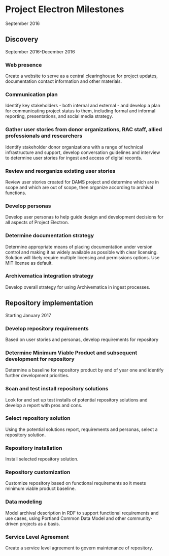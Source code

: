 # Project Electron Milestones

September 2016

## Discovery

September 2016-December 2016

### **Web presence**

Create a website to serve as a central clearinghouse for project updates, documentation contact information and other materials.

### **Communication plan**

Identify key stakeholders - both internal and external - and develop a plan for communicating project status to them, including formal and informal reporting, presentations, and social media strategy.

### **Gather user stories from donor organizations, RAC staff, allied professionals and researchers**

Identify stakeholder donor organizations with a range of technical infrastructure and support, develop conversation guidelines and interview to determine user stories for ingest and access of digital records.

### **Review and reorganize existing user stories**

Review user stories created for DAMS project and determine which are in scope and which are out of scope, then organize according to archival functions.

### **Develop personas**

Develop user personas to help guide design and development decisions for all aspects of Project Electron.

### **Determine documentation strategy**

Determine appropriate means of placing documentation under version control and making it as widely available as possible with clear licensing. Solution will likely require multiple licensing and permissions options. Use MIT license as default.

### **Archivematica integration strategy**

Develop overall strategy for using Archivematica in ingest processes.

## Repository implementation

Starting January 2017

### **Develop repository requirements**

Based on user stories and personas, develop requirements for repository

### **Determine Minimum Viable Product and subsequent development for repository**

Determine a baseline for repository product by end of year one and identify further development priorities.

### **Scan and test install repository solutions**

Look for and set up test installs of potential repository solutions and develop a report with pros and cons.

### **Select repository solution**

Using the potential solutions report, requirements and personas, select a repository solution.

### **Repository installation**

Install selected repository solution.

### **Repository customization**

Customize repository based on functional requirements so it meets minimum viable product baseline.

### **Data modeling**

Model archival description in RDF to support functional requirements and use cases, using Portland Common Data Model and other community-driven projects as a basis.

### **Service Level Agreement**

Create a service level agreement to govern maintenance of repository.
